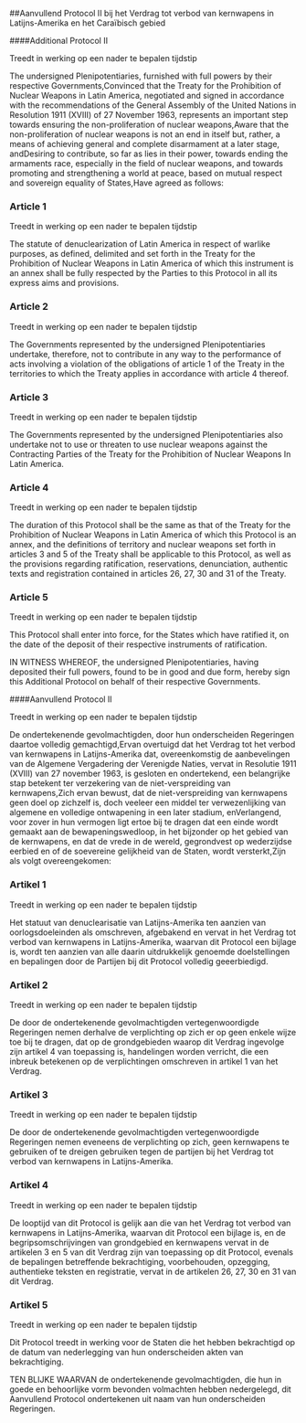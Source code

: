 <meta http-equiv='Content-Type' content='text/html; charset=utf-8' />

##Aanvullend Protocol II bij het Verdrag tot verbod van kernwapens in Latijns-Amerika en het Caraïbisch gebied

####Additional Protocol II

Treedt in werking op een nader te bepalen tijdstip 

The undersigned Plenipotentiaries, furnished with full powers by their respective Governments,Convinced that the Treaty for the Prohibition of Nuclear Weapons in Latin America, negotiated and signed in accordance with the recommendations of the General Assembly of the United Nations in Resolution 1911 (XVIII) of 27 November 1963, represents an important step towards ensuring the non-proliferation of nuclear weapons,Aware that the non-proliferation of nuclear weapons is not an end in itself but, rather, a means of achieving general and complete disarmament at a later stage, andDesiring to contribute, so far as lies in their power, towards ending the armaments race, especially in the field of nuclear weapons, and towards promoting and strengthening a world at peace, based on mutual respect and sovereign equality of States,Have agreed as follows:

### Article  1  
Treedt in werking op een nader te bepalen tijdstip 

The statute of denuclearization of Latin America in respect of warlike purposes, as defined, delimited and set forth in the Treaty for the Prohibition of Nuclear Weapons in Latin America of which this instrument is an annex shall be fully respected by the Parties to this Protocol in all its express aims and provisions.

### Article  2  
Treedt in werking op een nader te bepalen tijdstip 

The Governments represented by the undersigned Plenipotentiaries undertake, therefore, not to contribute in any way to the performance of acts involving a violation of the obligations of article 1 of the Treaty in the territories to which the Treaty applies in accordance with article 4 thereof.

### Article  3  
Treedt in werking op een nader te bepalen tijdstip 

The Governments represented by the undersigned Plenipotentiaries also undertake not to use or threaten to use nuclear weapons against the Contracting Parties of the Treaty for the Prohibition of Nuclear Weapons In Latin America.

### Article  4  
Treedt in werking op een nader te bepalen tijdstip 

The duration of this Protocol shall be the same as that of the Treaty for the Prohibition of Nuclear Weapons in Latin America of which this Protocol is an annex, and the definitions of territory and nuclear weapons set forth in articles 3 and 5 of the Treaty shall be applicable to this Protocol, as well as the provisions regarding ratification, reservations, denunciation, authentic texts and registration contained in articles 26, 27, 30 and 31 of the Treaty.

### Article  5  
Treedt in werking op een nader te bepalen tijdstip 

This Protocol shall enter into force, for the States which have ratified it, on the date of the deposit of their respective instruments of ratification.

IN WITNESS WHEREOF, the undersigned Plenipotentiaries, having deposited their full powers, found to be in good and due form, hereby sign this Additional Protocol on behalf of their respective Governments.

####Aanvullend Protocol II

Treedt in werking op een nader te bepalen tijdstip 

De ondertekenende gevolmachtigden, door hun onderscheiden Regeringen daartoe volledig gemachtigd,Ervan overtuigd dat het Verdrag tot het verbod van kernwapens in Latijns-Amerika dat, overeenkomstig de aanbevelingen van de Algemene Vergadering der Verenigde Naties, vervat in Resolutie 1911 (XVIII) van 27 november 1963, is gesloten en ondertekend, een belangrijke stap betekent ter verzekering van de niet-verspreiding van kernwapens,Zich ervan bewust, dat de niet-verspreiding van kernwapens geen doel op zichzelf is, doch veeleer een middel ter verwezenlijking van algemene en volledige ontwapening in een later stadium, enVerlangend, voor zover in hun vermogen ligt ertoe bij te dragen dat een einde wordt gemaakt aan de bewapeningswedloop, in het bijzonder op het gebied van de kernwapens, en dat de vrede in de wereld, gegrondvest op wederzijdse eerbied en of de soevereine gelijkheid van de Staten, wordt versterkt,Zijn als volgt overeengekomen:

### Artikel  1  
Treedt in werking op een nader te bepalen tijdstip 

Het statuut van denuclearisatie van Latijns-Amerika ten aanzien van oorlogsdoeleinden als omschreven, afgebakend en vervat in het Verdrag tot verbod van kernwapens in Latijns-Amerika, waarvan dit Protocol een bijlage is, wordt ten aanzien van alle daarin uitdrukkelijk genoemde doelstellingen en bepalingen door de Partijen bij dit Protocol volledig geeerbiedigd.

### Artikel  2  
Treedt in werking op een nader te bepalen tijdstip 

De door de ondertekenende gevolmachtigden vertegenwoordigde Regeringen nemen derhalve de verplichting op zich er op geen enkele wijze toe bij te dragen, dat op de grondgebieden waarop dit Verdrag ingevolge zijn artikel 4 van toepassing is, handelingen worden verricht, die een inbreuk betekenen op de verplichtingen omschreven in artikel 1 van het Verdrag.

### Artikel  3  
Treedt in werking op een nader te bepalen tijdstip 

De door de ondertekenende gevolmachtigden vertegenwoordigde Regeringen nemen eveneens de verplichting op zich, geen kernwapens te gebruiken of te dreigen gebruiken tegen de partijen bij het Verdrag tot verbod van kernwapens in Latijns-Amerika.

### Artikel  4  
Treedt in werking op een nader te bepalen tijdstip 

De looptijd van dit Protocol is gelijk aan die van het Verdrag tot verbod van kernwapens in Latijns-Amerika, waarvan dit Protocol een bijlage is, en de begripsomschrijvingen van grondgebied en kernwapens vervat in de artikelen 3 en 5 van dit Verdrag zijn van toepassing op dit Protocol, evenals de bepalingen betreffende bekrachtiging, voorbehouden, opzegging, authentieke teksten en registratie, vervat in de artikelen 26, 27, 30 en 31 van dit Verdrag.

### Artikel  5  
Treedt in werking op een nader te bepalen tijdstip 

Dit Protocol treedt in werking voor de Staten die het hebben bekrachtigd op de datum van nederlegging van hun onderscheiden akten van bekrachtiging.

TEN BLIJKE WAARVAN de ondertekenende gevolmachtigden, die hun in goede en behoorlijke vorm bevonden volmachten hebben nedergelegd, dit Aanvullend Protocol ondertekenen uit naam van hun onderscheiden Regeringen.


